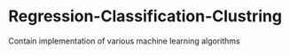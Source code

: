 # Regression-Classification-Clustring
Contain implementation of various machine learning algorithms
